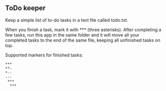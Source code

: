 ## ToDo keeper

Keep a simple list of to-do tasks in a text file called todo.txt.

When you finish a task, mark it with *** (three asterisks). After completing a few tasks, run this app in the same folder and it will move all your completed tasks to the end of the same file, keeping all unfinished tasks on top.

Supported markers for finished tasks:
```
***
**-
*--
---
 ***  
  ***
```
